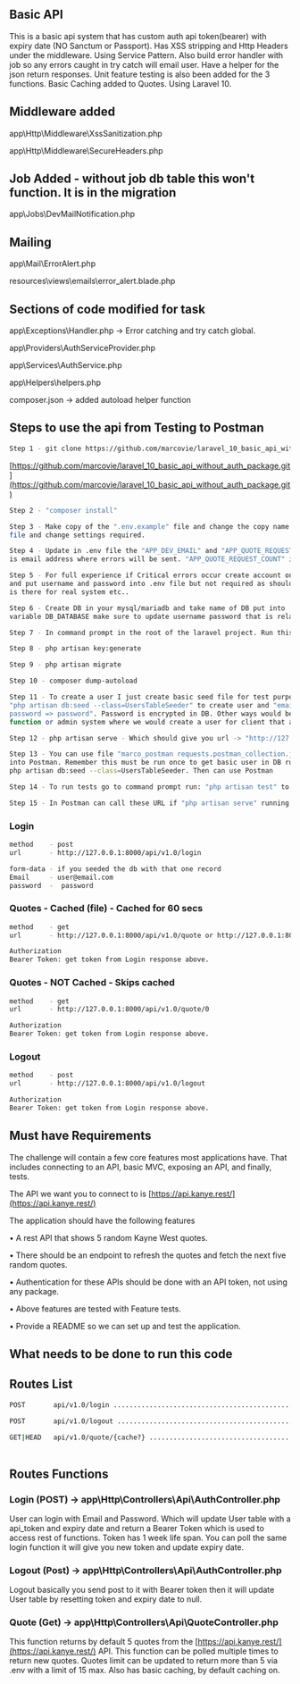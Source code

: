 ## Basic API

This is a basic api system that has custom auth api token(bearer) with expiry date (NO Sanctum or Passport). Has XSS stripping and Http Headers under the middleware. Using Service Pattern. Also build error handler with job so any errors caught in try catch will email user.
Have a helper for the json return responses. Unit feature testing is also been added for the 3 functions. Basic Caching added to Quotes. Using Laravel 10.

## Middleware added
app\Http\Middleware\XssSanitization.php

app\Http\Middleware\SecureHeaders.php

## Job Added - without job db table this won't function. It is in the migration
app\Jobs\DevMailNotification.php

## Mailing
app\Mail\ErrorAlert.php

resources\views\emails\error_alert.blade.php

## Sections of code modified for task
app\Exceptions\Handler.php -> Error catching and try catch global.

app\Providers\AuthServiceProvider.php

app\Services\AuthService.php

app\Helpers\helpers.php

composer.json -> added autoload helper function


## Steps to use the api from Testing to Postman
```bash
Step 1 - git clone https://github.com/marcovie/laravel_10_basic_api_without_auth_package.git
```
[https://github.com/marcovie/laravel_10_basic_api_without_auth_package.git](https://github.com/marcovie/laravel_10_basic_api_without_auth_package.git)
```bash
Step 2 - "composer install"

Step 3 - Make copy of the ".env.example" file and change the copy name to .env open 
file and change settings required.

Step 4 - Update in .env file the "APP_DEV_EMAIL" and "APP_QUOTE_REQUEST_COUNT". "APP_DEV_EMAIL" 
is email address where errors will be sent. "APP_QUOTE_REQUEST_COUNT" is quote limit.

Step 5 - For full experience if Critical errors occur create account on "https://mailtrap.io/" 
and put username and password into .env file but not required as shouldt have Critical but it 
is there for real system etc..

Step 6 - Create DB in your mysql/mariadb and take name of DB put into .env file at the 
variable DB_DATABASE make sure to update username password that is related to you connections string

Step 7 - In command prompt in the root of the laravel project. Run this commands below:

Step 8 - php artisan key:generate

Step 9 - php artisan migrate

Step 10 - composer dump-autoload

Step 11 - To create a user I just create basic seed file for test purpose. Please run 
"php artisan db:seed --class=UsersTableSeeder" to create user and "email => user@email.com, 
password => password". Password is encrypted in DB. Other ways would be create register 
function or admin system where we would create a user for client that accessing our API. 

Step 12 - php artisan serve - Which should give you url -> "http://127.0.0.1:8000"

Step 13 - You can use file "marco_postman requests.postman_collection.json" in root to import 
into Postman. Remember this must be run once to get basic user in DB run 
php artisan db:seed --class=UsersTableSeeder. Then can use Postman

Step 14 - To run tests go to command prompt run: "php artisan test" to get tests to run. 

Step 15 - In Postman can call these URL if "php artisan serve" running and IP/address is same. Please see steps below
```
### Login
```bash
method    - post
url       - http://127.0.0.1:8000/api/v1.0/login

form-data - if you seeded the db with that one record
Email     - user@email.com
password  -  password
```
### Quotes - Cached (file) - Cached for 60 secs
```bash
method    - get
url       - http://127.0.0.1:8000/api/v1.0/quote or http://127.0.0.1:8000/api/v1.0/quote/1

Authorization
Bearer Token: get token from Login response above.
```

### Quotes - NOT Cached - Skips cached
```bash
method    - get
url       - http://127.0.0.1:8000/api/v1.0/quote/0

Authorization
Bearer Token: get token from Login response above.
```

### Logout
```bash
method    - post
url       - http://127.0.0.1:8000/api/v1.0/logout

Authorization
Bearer Token: get token from Login response above.
```

## Must have Requirements 

The challenge will contain a few core features most applications have. That includes connecting to an
API, basic MVC, exposing an API, and finally, tests.

The API we want you to connect to is [https://api.kanye.rest/](https://api.kanye.rest/)

The application should have the following features

• A rest API that shows 5 random Kayne West quotes.

• There should be an endpoint to refresh the quotes and fetch the next five random quotes.

• Authentication for these APIs should be done with an API token, not using any package.

• Above features are tested with Feature tests.

• Provide a README so we can set up and test the application.


## What needs to be done to run this code

## Routes List
```bash
POST       api/v1.0/login ............................................................................................................................................. login › Api\AuthController@login

POST       api/v1.0/logout .......................................................................................................................................... logout › Api\AuthController@logout
  
GET|HEAD   api/v1.0/quote/{cache?} ................................................................................................................................... quote › Api\QuoteController@index
  
```

## Routes Functions
### Login (POST) -> app\Http\Controllers\Api\AuthController.php

User can login with Email and Password. Which will update User table with a api_token and expiry date and return a Bearer Token which is used to access rest of functions. Token has 1 week life span. 
You can poll the same login function it will give you new token and update expiry date.

### Logout (Post) -> app\Http\Controllers\Api\AuthController.php

Logout basically you send post to it with Bearer token then it will update User table by resetting token and expiry date to null.

### Quote (Get) -> app\Http\Controllers\Api\QuoteController.php

This function returns by default 5 quotes from the [https://api.kanye.rest/](https://api.kanye.rest/) API. This function can be polled multiple times to return new quotes. Quotes limit can be updated to return more than 5 via .env with a limit of 15 max. Also has basic caching, by default caching on.
